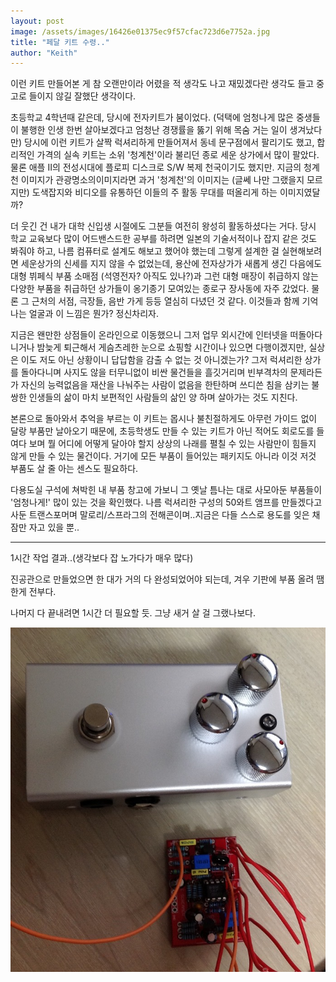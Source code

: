 ```yaml
---
layout: post
image: /assets/images/16426e01375ec9f57cfac723d6e7752a.jpg
title: "페달 키트 수령.."
author: "Keith"
---
```



이런 키트 만들어본 게 참 오랜만이라 어렸을 적 생각도 나고 재밌겠다란 생각도 들고 중고로 들이지 않길 잘했단 생각이다.




초등학교 4학년때 같은데, 당시에 전자키트가 붐이었다. (덕택에 엄청나게 많은 중생들이 불행한 인생 한번 살아보겠다고 엄청난 경쟁률을 뚫기 위해 목숨 거는 일이 생겨났다만) 당시에 이런 키트가 살짝 럭셔리하게 만들어져서 동네 문구점에서 팔리기도 했고, 합리적인 가격의 실속 키트는 소위 '청계천'이라 불리던 종로 세운 상가에서 많이 팔았다. 물론 애플 II의 전성시대에 플로피 디스크로 S/W 복제 천국이기도 했지만. 지금의 청계천 이미지가 관광명소의이미지라면 과거 '청계천'의 이미지는 (글쎄 나만 그랬을지 모르지만) 도색잡지와 비디오를 유통하던 이들의 주 활동 무대를 떠올리게 하는 이미지였달까?




더 웃긴 건 내가 대학 신입생 시절에도 그분들 여전히 왕성히 활동하셨다는 거다. 당시 학교 교육보다 많이 어드밴스드한 공부를 하려면 일본의 기술서적이나 잡지 같은 것도 봐줘야 하고, 나름 컴퓨터로 설계도 해보고 했어야 했는데 그렇게 설계한 걸 실현해보려면 세운상가의 신세를 지지 않을 수 없었는데, 용산에 전자상가가 새롭게 생긴 다음에도 대형 뷔페식 부품 소매점 (석영전자? 아직도 있나?)과 그런 대형 매장이 취급하지 않는 다양한 부품을 취급하던 상가들이 옹기종기 모여있는 종로구 장사동에 자주 갔었다. 물론 그 근처의 서점, 극장들, 음반 가게 등등 열심히 다녔던 것 같다. 이것들과 함께 기억나는 얼굴과 이 느낌은 뭔가? 정신차리자.




지금은 왠만한 상점들이 온라인으로 이동했으니 그저 업무 외시간에 인터넷을 떠돌아다니거나 밤늦게 퇴근해서 게슴츠레한 눈으로 쇼핑할 시간이나 있으면 다행이겠지만, 실상은 이도 저도 아닌 상황이니 답답함을 감출 수 없는 것 아니겠는가? 그저 럭셔리한 상가를 돌아다니며 사지도 않을 터무니없이 비싼 물건들을 흘깃거리며 빈부격차의 문제라든가 자신의 능력없음을 재산을 나눠주는 사람이 없음을 한탄하며 쓰디쓴 침을 삼키는 불쌍한 인생들의 삶이 마치 보편적인 사람들의 삶인 양 하며 살아가는 것도 지친다.




본론으로 돌아와서 추억을 부르는 이 키트는 몹시나 불친절하게도 아무런 가이드 없이 달랑 부품만 날아오기 때문에, 초등학생도 만들 수 있는 키트가 아닌 적어도 회로도를 들여다 보며 뭘 어디에 어떻게 달아야 할지 상상의 나래를 펼칠 수 있는 사람만이 힘들지 않게 만들 수 있는 물건이다. 거기에 모든 부품이 들어있는 패키지도 아니라 이것 저것 부품도 살 줄 아는 센스도 필요하다. 




다용도실 구석에 쳐박힌 내 부품 창고에 가보니 그 옛날 틈나는 대로 사모아둔 부품들이 '엄청나게!' 많이 있는 것을 확인했다. 나름 럭셔리한 구성의 50와트 앰프를 만들겠다고 사둔 트랜스포머며 말로리/스프라그의 전해콘이며..지금은 다들 스스로 용도를 잊은 채 잠만 자고 있을 뿐..




----

1시간 작업 결과..(생각보다 잡 노가다가 매우 많다)




진공관으로 만들었으면 한 대가 거의 다 완성되었어야 되는데, 겨우 기판에 부품 올려 땜한게 전부다.

나머지 다 끝내려면 1시간 더 필요할 듯. 그냥 새거 살 걸 그랬나보다.






![image](/assets/images/16426e01375ec9f57cfac723d6e7752a.jpg)








